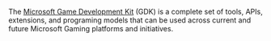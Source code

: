The [Microsoft Game Development Kit](https://learn.microsoft.com/en-us/gaming/gdk/) (GDK) is a complete set of tools, APIs, extensions, and programing models that can be used across current and future Microsoft Gaming platforms and initiatives.
